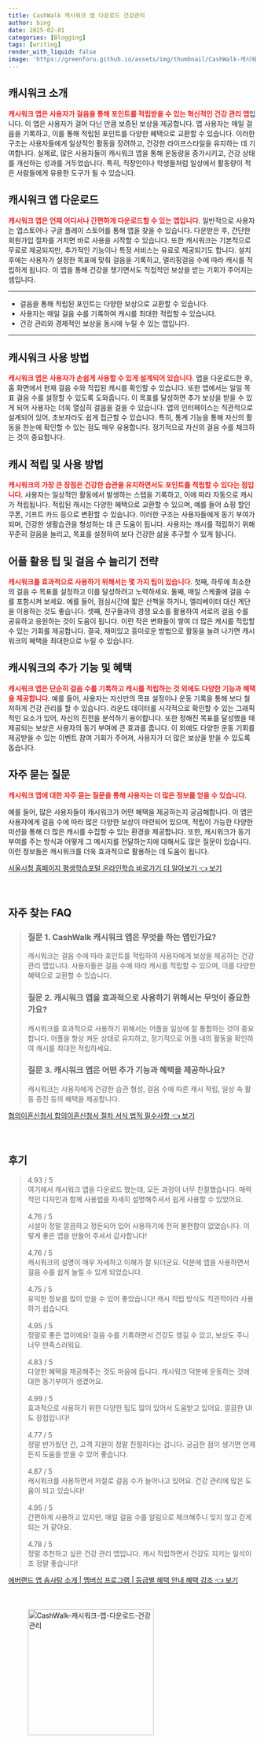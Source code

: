 ```yaml
---
title: CashWalk 캐시워크 앱 다운로드 건강관리
author: bing
date: 2025-02-01
categories: [Blogging]
tags: [writing]
render_with_liquid: false
image: 'https://greenforu.github.io/assets/img/thumbnail/CashWalk-캐시워크-앱-다운로드-건강관리.webp'
---
```



<h2 id='캐시워크_소개'>캐시워크 소개</h2>

<p><b><span style="color: #ee2323;">캐시워크 앱은 사용자가 걸음을 통해 포인트를 적립받을 수 있는 혁신적인 건강 관리 앱</span></b>입니다. 이 앱은 사용자가 걸어 다닌 만큼 보증된 보상을 제공합니다. 앱 사용자는 매일 걸음을 기록하고, 이를 통해 적립된 포인트를 다양한 혜택으로 교환할 수 있습니다. 이러한 구조는 사용자들에게 일상적인 활동을 장려하고, 건강한 라이프스타일을 유지하는 데 기여합니다. 실제로, 많은 사용자들이 캐시워크 앱을 통해 운동량을 증가시키고, 건강 상태를 개선하는 성과를 거두었습니다. 특히, 직장인이나 학생들처럼 일상에서 활동량이 적은 사람들에게 유용한 도구가 될 수 있습니다.</p>

<h2 id='캐시워크_다운로드'>캐시워크 앱 다운로드</h2>

<p><b><span style="color: #ee2323;">캐시워크 앱은 언제 어디서나 간편하게 다운로드할 수 있는 앱입니다</span></b>. 일반적으로 사용자는 앱스토어나 구글 플레이 스토어를 통해 앱을 찾을 수 있습니다. 다운받은 후, 간단한 회원가입 절차를 거치면 바로 사용을 시작할 수 있습니다. 또한 캐시워크는 기본적으로 무료로 제공되지만, 추가적인 기능이나 특정 서비스는 유료로 제공되기도 합니다. 설치 후에는 사용자가 설정한 목표에 맞춰 걸음을 기록하고, 멀리핑걸음 수에 따라 캐시를 적립하게 됩니다. 이 앱을 통해 건강을 챙기면서도 직접적인 보상을 받는 기회가 주어지는 셈입니다.</p>

<hr />

<ul>
    <li>걸음을 통해 적립된 포인트는 다양한 보상으로 교환할 수 있습니다.</li>
    <li>사용자는 매일 걸음 수를 기록하여 캐시를 최대한 적립할 수 있습니다.</li>
    <li>건강 관리와 경제적인 보상을 동시에 누릴 수 있는 앱입니다.</li>
</ul>

<hr />

<h2 id='캐시워크_사용_방법'>캐시워크 사용 방법</h2>

<p><b><span style="color: #ee2323;">캐시워크 앱은 사용자가 손쉽게 사용할 수 있게 설계되어 있습니다</span></b>. 앱을 다운로드한 후, 홈 화면에서 현재 걸음 수와 적립된 캐시를 확인할 수 있습니다. 또한 앱에서는 일일 목표 걸음 수를 설정할 수 있도록 도와줍니다. 이 목표를 달성하면 추가 보상을 받을 수 있게 되어 사용자는 더욱 열심히 걸음을 걸을 수 있습니다. 앱의 인터페이스는 직관적으로 설계되어 있어, 초보자라도 쉽게 접근할 수 있습니다. 특히, 통계 기능을 통해 자신의 활동을 한눈에 확인할 수 있는 점도 매우 유용합니다. 정기적으로 자신의 걸음 수를 체크하는 것이 중요합니다.</p>

<h2 id='캐시_적립_및_사용_방법'>캐시 적립 및 사용 방법</h2>

<p><b><span style="color: #ee2323;">캐시워크의 가장 큰 장점은 건강한 습관을 유지하면서도 포인트를 적립할 수 있다는 점입니다</span></b>. 사용자는 일상적인 활동에서 발생하는 스텝을 기록하고, 이에 따라 자동으로 캐시가 적립됩니다. 적립된 캐시는 다양한 혜택으로 교환할 수 있으며, 예를 들어 쇼핑 할인쿠폰, 기프트 카드 등으로 변환할 수 있습니다. 이러한 구조는 사용자들에게 동기 부여가 되며, 건강한 생활습관을 형성하는 데 큰 도움이 됩니다. 사용자는 캐시를 적립하기 위해 꾸준히 걸음을 늘리고, 목표를 설정하여 보다 건강한 삶을 추구할 수 있게 됩니다.</p>

<h2 id='어플_활용_팁_및_걸음수_늘리기_전략'>어플 활용 팁 및 걸음 수 늘리기 전략</h2>

<p><b><span style="color: #ee2323;">캐시워크를 효과적으로 사용하기 위해서는 몇 가지 팁이 있습니다</span></b>. 첫째, 하루에 최소한의 걸음 수 목표를 설정하고 이를 달성하려고 노력하세요. 둘째, 매일 스케줄에 걸음 수를 포함시켜 보세요. 예를 들어, 점심시간에 짧은 산책을 하거나, 엘리베이터 대신 계단을 이용하는 것도 좋습니다. 셋째, 친구들과의 경쟁 요소를 활용하여 서로의 걸음 수를 공유하고 응원하는 것이 도움이 됩니다. 이런 작은 변화들이 쌓여 더 많은 캐시를 적립할 수 있는 기회를 제공합니다. 결국, 재미있고 흥미로운 방법으로 활동을 늘려 나가면 캐시워크의 혜택을 최대한으로 누릴 수 있습니다.</p>

<h2 id='캐시워크의_추가_기능_및_혜택'>캐시워크의 추가 기능 및 혜택</h2>

<p><b><span style="color: #ee2323;">캐시워크 앱은 단순히 걸음 수를 기록하고 캐시를 적립하는 것 외에도 다양한 기능과 혜택을 제공합니다</span></b>. 예를 들어, 사용자는 자신만의 목표 설정이나 운동 기록을 통해 보다 철저하게 건강 관리를 할 수 있습니다. 라운드 데이터를 시각적으로 확인할 수 있는 그래픽적인 요소가 있어, 자신의 진전을 분석하기 용이합니다. 또한 정해진 목표를 달성했을 때 제공되는 보상은 사용자의 동기 부여에 큰 효과를 줍니다. 이 외에도 다양한 운동 기회를 제공받을 수 있는 이벤트 참여 기회가 주어져, 사용자가 더 많은 보상을 받을 수 있도록 돕습니다.</p>

<h2 id='자주_묻는_질문'>자주 묻는 질문</h2>

<p><b><span style="color: #ee2323;">캐시워크 앱에 대한 자주 묻는 질문을 통해 사용자는 더 많은 정보를 얻을 수 있습니다</span></b>.</p>

<p>예를 들어, 많은 사용자들이 캐시워크가 어떤 혜택을 제공하는지 궁금해합니다. 이 앱은 사용자에게 걸음 수에 따라 많은 다양한 보상이 마련되어 있으며, 적립이 가능한 다양한 미션을 통해 더 많은 캐시를 수집할 수 있는 환경을 제공합니다. 또한, 캐시워크가 동기 부여를 주는 방식과 어떻게 그 메시지를 전달하는지에 대해서도 많은 질문이 있습니다. 이런 정보들은 캐시워크를 더욱 효과적으로 활용하는 데 도움이 됩니다.</p>


<p><a class="click-button" title="서울시청 홈페이지 평생학습포털 온라인학습 바로가기 더 알아보기" href="https://greenforu.github.io/posts/%EC%84%9C%EC%9A%B8%EC%8B%9C%EC%B2%AD-%ED%99%88%ED%8E%98%EC%9D%B4%EC%A7%80-%ED%8F%89%EC%83%9D%ED%95%99%EC%8A%B5%ED%8F%AC%ED%84%B8-%EC%98%A8%EB%9D%BC%EC%9D%B8%ED%95%99%EC%8A%B5-%EB%B0%94%EB%A1%9C%EA%B0%80%EA%B8%B0-%EB%8D%94-%EC%95%8C%EC%95%84%EB%B3%B4%EA%B8%B0/" rel="dofollow">서울시청 홈페이지 평생학습포털 온라인학습 바로가기 더 알아보기 👈 보기</a></p><br>
<h2 id='자주_찾는_FAQ'>자주 찾는 FAQ</h2>
<div itemscope="" itemtype="https://schema.org/FAQPage"> 
<blockquote> 
<div itemscope="" itemprop="mainEntity" itemtype="https://schema.org/Question"> 
<h3 itemprop="name">질문 1. CashWalk 캐시워크 앱은 무엇을 하는 앱인가요?</h3> 
<div itemscope="" itemprop="acceptedAnswer" itemtype="https://schema.org/Answer"> 
<span itemprop="text"> 
<p>캐시워크는 걸음 수에 따라 포인트를 적립하여 사용자에게 보상을 제공하는 건강 관리 앱입니다. 사용자들은 걸음 수에 따라 캐시를 적립할 수 있으며, 이를 다양한 혜택으로 교환할 수 있습니다.</p> 
</span> 
</div> 
</div> 
<div itemscope="" itemprop="mainEntity" itemtype="https://schema.org/Question"> 
<h3 itemprop="name">질문 2. 캐시워크 앱을 효과적으로 사용하기 위해서는 무엇이 중요한가요?</h3> 
<div itemscope="" itemprop="acceptedAnswer" itemtype="https://schema.org/Answer"> 
<span itemprop="text"> 
<p>캐시워크를 효과적으로 사용하기 위해서는 어플을 일상에 잘 통합하는 것이 중요합니다. 어플을 항상 켜둔 상태로 유지하고, 정기적으로 어플 내의 활동을 확인하여 캐시를 최대한 적립하세요.</p> 
</span> 
</div> 
</div> 
<div itemscope="" itemprop="mainEntity" itemtype="https://schema.org/Question"> 
<h3 itemprop="name">질문 3. 캐시워크 앱은 어떤 추가 기능과 혜택을 제공하나요?</h3> 
<div itemscope="" itemprop="acceptedAnswer" itemtype="https://schema.org/Answer"> 
<span itemprop="text"> 
<p>캐시워크는 사용자에게 건강한 습관 형성, 걸음 수에 따른 캐시 적립, 일상 속 활동 증진 등의 혜택을 제공합니다.</p> 
</span> 
</div> 
</div> 
</blockquote> 
</div>
<p><a class="click-button" title="협의이혼신청서 합의이혼신청서 절차 서식 법적 필수사항" href="https://greenforu.github.io/posts/%ED%98%91%EC%9D%98%EC%9D%B4%ED%98%BC%EC%8B%A0%EC%B2%AD%EC%84%9C-%ED%95%A9%EC%9D%98%EC%9D%B4%ED%98%BC%EC%8B%A0%EC%B2%AD%EC%84%9C-%EC%A0%88%EC%B0%A8-%EC%84%9C%EC%8B%9D-%EB%B2%95%EC%A0%81-%ED%95%84%EC%88%98%EC%82%AC%ED%95%AD/" rel="dofollow">협의이혼신청서 합의이혼신청서 절차 서식 법적 필수사항 👈 보기</a></p><br>
<h2 id='후기'>후기</h2>
<div itemscope itemtype="https://schema.org/Product">
  <blockquote>
  <div itemprop="review" itemscope itemtype="https://schema.org/Review">
      <div itemprop="reviewRating" itemscope itemtype="https://schema.org/Rating"> <span itemprop="ratingValue">4.93</span> / <span itemprop="bestRating">5</span> </div>
      <span itemprop="reviewBody">여기에서 캐시워크 앱을 다운로드 했는데, 모든 과정이 너무 친절했습니다. 매력적인 디자인과 함께 사용법을 자세히 설명해주셔서 쉽게 사용할 수 있었어요.</span>
  </div>
  <br>
  <div itemprop="review" itemscope itemtype="https://schema.org/Review">
      <div itemprop="reviewRating" itemscope itemtype="https://schema.org/Rating"> <span itemprop="ratingValue">4.76</span> / <span itemprop="bestRating">5</span> </div>
      <span itemprop="reviewBody">시설이 정말 깔끔하고 정돈되어 있어 사용하기에 전혀 불편함이 없었습니다. 이렇게 좋은 앱을 만들어 주셔서 감사합니다!</span>
  </div>
  <br>
  <div itemprop="review" itemscope itemtype="https://schema.org/Review">
      <div itemprop="reviewRating" itemscope itemtype="https://schema.org/Rating"> <span itemprop="ratingValue">4.76</span> / <span itemprop="bestRating">5</span> </div>
      <span itemprop="reviewBody">캐시워크의 설명이 매우 자세하고 이해가 잘 되더군요. 덕분에 앱을 사용하면서 걸음 수를 쉽게 늘릴 수 있게 되었습니다.</span>
  </div>
  <br>
  <div itemprop="review" itemscope itemtype="https://schema.org/Review">
      <div itemprop="reviewRating" itemscope itemtype="https://schema.org/Rating"> <span itemprop="ratingValue">4.75</span> / <span itemprop="bestRating">5</span> </div>
      <span itemprop="reviewBody">유익한 정보를 많이 얻을 수 있어 좋았습니다! 캐시 적립 방식도 직관적이라 사용하기 쉽습니다.</span>
  </div>
  <br>
  <div itemprop="review" itemscope itemtype="https://schema.org/Review">
      <div itemprop="reviewRating" itemscope itemtype="https://schema.org/Rating"> <span itemprop="ratingValue">4.95</span> / <span itemprop="bestRating">5</span> </div>
      <span itemprop="reviewBody">정말로 좋은 앱이에요! 걸음 수를 기록하면서 건강도 챙길 수 있고, 보상도 주니 너무 만족스러워요.</span>
  </div>
  <br>
  <div itemprop="review" itemscope itemtype="https://schema.org/Review">
      <div itemprop="reviewRating" itemscope itemtype="https://schema.org/Rating"> <span itemprop="ratingValue">4.83</span> / <span itemprop="bestRating">5</span> </div>
      <span itemprop="reviewBody">다양한 혜택을 제공해주는 것도 마음에 듭니다. 캐시워크 덕분에 운동하는 것에 대한 동기부여가 생겼어요.</span>
  </div>
  <br>
  <div itemprop="review" itemscope itemtype="https://schema.org/Review">
      <div itemprop="reviewRating" itemscope itemtype="https://schema.org/Rating"> <span itemprop="ratingValue">4.99</span> / <span itemprop="bestRating">5</span> </div>
      <span itemprop="reviewBody">효과적으로 사용하기 위한 다양한 팁도 많이 있어서 도움받고 있어요. 깔끔한 UI도 장점입니다!</span>
  </div>
  <br>
  <div itemprop="review" itemscope itemtype="https://schema.org/Review">
      <div itemprop="reviewRating" itemscope itemtype="https://schema.org/Rating"> <span itemprop="ratingValue">4.77</span> / <span itemprop="bestRating">5</span> </div>
      <span itemprop="reviewBody">정말 반가웠던 건, 고객 지원이 정말 친절하다는 겁니다. 궁금한 점이 생기면 언제든지 도움을 받을 수 있어 좋습니다.</span>
  </div>
  <br>
  <div itemprop="review" itemscope itemtype="https://schema.org/Review">
      <div itemprop="reviewRating" itemscope itemtype="https://schema.org/Rating"> <span itemprop="ratingValue">4.87</span> / <span itemprop="bestRating">5</span> </div>
      <span itemprop="reviewBody">캐시워크를 사용하면서 저절로 걸음 수가 늘어나고 있어요. 건강 관리에 많은 도움이 되고 있습니다!</span>
  </div>
  <br>
  <div itemprop="review" itemscope itemtype="https://schema.org/Review">
      <div itemprop="reviewRating" itemscope itemtype="https://schema.org/Rating"> <span itemprop="ratingValue">4.95</span> / <span itemprop="bestRating">5</span> </div>
      <span itemprop="reviewBody">간편하게 사용하고 있지만, 매일 걸음 수를 알림으로 체크해주니 잊지 않고 걷게 되는 거 같아요.</span>
  </div>
  <br>
  <div itemprop="review" itemscope itemtype="https://schema.org/Review">
      <div itemprop="reviewRating" itemscope itemtype="https://schema.org/Rating"> <span itemprop="ratingValue">4.78</span> / <span itemprop="bestRating">5</span> </div>
      <span itemprop="reviewBody">정말 추천하고 싶은 건강 관리 앱입니다. 캐시 적립하면서 건강도 지키는 일석이조 정말 좋습니다!</span>
  </div>
  </blockquote>
</div>
<p><a class="click-button" title="에버랜드 앱 솜사탕 소개 | 멤버십 프로그램 | 등급별 혜택 안내 혜택 강조" href="https://greenforu.github.io/posts/%EC%97%90%EB%B2%84%EB%9E%9C%EB%93%9C-%EC%95%B1-%EC%86%9C%EC%82%AC%ED%83%95-%EC%86%8C%EA%B0%9C-%EB%A9%A4%EB%B2%84%EC%8B%AD-%ED%94%84%EB%A1%9C%EA%B7%B8%EB%9E%A8-%EB%93%B1%EA%B8%89%EB%B3%84-%ED%98%9C%ED%83%9D-%EC%95%88%EB%82%B4-%ED%98%9C%ED%83%9D-%EA%B0%95%EC%A1%B0/" rel="dofollow">에버랜드 앱 솜사탕 소개 | 멤버십 프로그램 | 등급별 혜택 안내 혜택 강조 👈 보기</a></p><br>
<figure class="image"><img src="https://greenforu.github.io/assets/img/thumbnail/CashWalk-캐시워크-앱-다운로드-건강관리.webp" alt="CashWalk-캐시워크-앱-다운로드-건강관리" width="256" height="256"></figure>